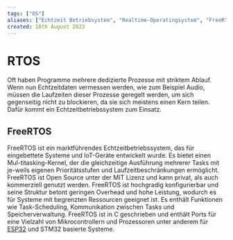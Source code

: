 ```yaml
---
tags: ["OS"]
aliases: ["Echtzeit Betriebsystem", "Realtime-Operatingsystem", "FreeRTOS"]
created: 18th August 2023
---
```


# RTOS
Oft haben Programme mehrere dedizierte Prozesse mit striktem Ablauf. Wenn nun Echtzeitdaten vermessen werden, wie zum Beispiel Audio, müssen die Laufzeiten dieser Prozesse geregelt werden, um sich gegenseitig nicht zu blockieren, da sie sich meistens einen Kern teilen. Dafür kommt ein Echtzeitbetriebssystem zum Einsatz. 

## FreeRTOS 
FreeRTOS ist ein marktführendes Echtzeitbetriebssystem, das für eingebettete Systeme und IoT-Geräte entwickelt wurde. Es bietet einen Mul-titasking-Kernel, der die gleichzeitige Ausführung mehrerer Tasks mit je-weils eigenen Prioritätsstufen und Laufzeitbeschränkungen ermöglicht. FreeRTOS ist Open Source unter der MIT Lizenz und kann privat, als auch kommerziell genutzt werden.
FreeRTOS ist hochgradig konfigurierbar und seine Struktur betont geringen Overhead und hohe Leistung, wodurch es für Systeme mit begrenzten Ressourcen geeignet ist. Es enthält Funktionen wie Task-Scheduling, Kommunikation zwischen Tasks und Speicherverwaltung. FreeRTOS ist in C geschrieben und enthält Ports für eine Vielzahl von Mikrocontrollern und Prozessoren unter anderem für [ESP32](software-entwicklung/IoT/ESP32.md) und STM32 basierte Systeme.


